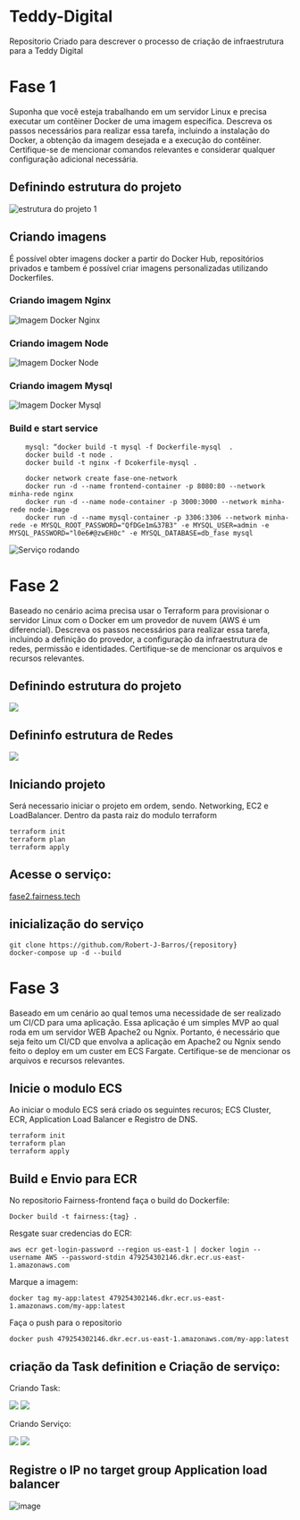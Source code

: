 # Teddy-Digital
Repositorio Criado para descrever o processo de criação de infraestrutura para a Teddy Digital

# Fase 1
Suponha que você esteja trabalhando em um servidor
Linux e precisa executar um contêiner Docker de uma
imagem específica. Descreva os passos necessários para
realizar essa tarefa, incluindo a instalação do Docker, a
obtenção da imagem desejada e a execução do
contêiner. Certifique-se de mencionar comandos
relevantes e considerar qualquer configuração adicional
necessária.
## Definindo estrutura do projeto
![estrutura do projeto 1](https://bk-projeto-fairness-imov.s3.amazonaws.com/imagens/Captura+de+tela+de+2023-07-30+22-55-22.png)
## Criando imagens
É possível obter imagens docker a partir do Docker Hub, repositórios privados e tambem é possível criar imagens personalizadas utilizando Dockerfiles.
### Criando imagem Nginx
![Imagem Docker Nginx](https://bk-projeto-fairness-imov.s3.amazonaws.com/imagens/Captura+de+tela+de+2023-07-30+23-00-24.png)
### Criando imagem Node
![Imagem Docker Node](https://bk-projeto-fairness-imov.s3.amazonaws.com/imagens/Captura+de+tela+de+2023-07-30+23-02-47.png)
### Criando imagem Mysql
![Imagem Docker Mysql](https://bk-projeto-fairness-imov.s3.amazonaws.com/imagens/Captura+de+tela+de+2023-07-30+23-03-51.png)
### Build e start service
```
    mysql: “docker build -t mysql -f Dockerfile-mysql  . 
    docker build -t node . 
    docker build -t nginx -f Dcokerfile-mysql .
```
```
    docker network create fase-one-network
    docker run -d --name frontend-container -p 8080:80 --network minha-rede nginx
    docker run -d --name node-container -p 3000:3000 --network minha-rede node-image
    docker run -d --name mysql-container -p 3306:3306 --network minha-rede -e MYSQL_ROOT_PASSWORD="QfDGe1m&37B3" -e MYSQL_USER=admin -e MYSQL_PASSWORD="l0e6#@zwEH0c" -e MYSQL_DATABASE=db_fase mysql
```
![Serviço rodando](https://bk-projeto-fairness-imov.s3.amazonaws.com/imagens/Captura+de+tela+de+2023-07-30+23-12-50.png)

# Fase 2
Baseado no cenário acima precisa usar o Terraform
para provisionar o servidor Linux com o Docker em
um provedor de nuvem (AWS é um diferencial).
Descreva os passos necessários para realizar essa
tarefa, incluindo a definição do provedor, a
configuração da infraestrutura de redes, permissão e
identidades. Certifique-se de mencionar os arquivos
e recursos relevantes.
## Definindo estrutura do projeto
![](https://bk-projeto-fairness-imov.s3.amazonaws.com/imagens/Captura+de+tela+de+2023-07-30+22-38-38.png)
## Defininfo estrutura de Redes
![](https://bk-projeto-fairness-imov.s3.amazonaws.com/imagens/projeto-tech.drawio.png)
## Iniciando projeto
Será necessario iniciar o projeto em ordem, sendo. Networking, EC2 e LoadBalancer.
Dentro da pasta raiz do modulo terraform
```
terraform init
terraform plan
terraform apply
```
## Acesse o serviço:
[fase2.fairness.tech](http://fase2.fairness.tech)
## inicialização do serviço
```
git clone https://github.com/Robert-J-Barros/{repository}
docker-compose up -d --build
```
# Fase 3
Baseado em um cenário ao qual temos uma
necessidade de ser realizado um CI/CD para uma
aplicação. Essa aplicação é um simples MVP ao qual
roda em um servidor WEB Apache2 ou Ngnix.
Portanto, é necessário que seja feito um CI/CD que
envolva a aplicação em Apache2 ou Ngnix sendo
feito o deploy em um custer em ECS
Fargate. Certifique-se de mencionar os arquivos e
recursos relevantes.
## Inicie o modulo ECS
Ao iniciar o modulo ECS será criado os seguintes recuros; ECS Cluster, ECR, Application Load Balancer e Registro de DNS.
```
terraform init
terraform plan
terraform apply
```
## Build e Envio para ECR
No repositorio Fairness-frontend faça o build do Dockerfile:
```
Docker build -t fairness:{tag} .
```
Resgate suar credencias do ECR:
```
aws ecr get-login-password --region us-east-1 | docker login --username AWS --password-stdin 479254302146.dkr.ecr.us-east-1.amazonaws.com
```
Marque a imagem:
```
docker tag my-app:latest 479254302146.dkr.ecr.us-east-1.amazonaws.com/my-app:latest
```
Faça o push para o repositorio
```
docker push 479254302146.dkr.ecr.us-east-1.amazonaws.com/my-app:latest
```
## criação da Task definition e Criação de serviço:
Criando Task:

![](https://bk-projeto-fairness-imov.s3.amazonaws.com/imagens/ecs-1.jpg)
![](https://bk-projeto-fairness-imov.s3.amazonaws.com/imagens/ecs-2.jpg)

Criando Serviço:

![](https://bk-projeto-fairness-imov.s3.amazonaws.com/imagens/ecs-s-1.jpg)
![](https://bk-projeto-fairness-imov.s3.amazonaws.com/imagens/Captura+de+tela+de+2023-07-31+02-24-36.png)

## Registre o IP no target group Application load balancer
![image](https://github.com/Robert-J-Barros/Teddy-Digital/assets/105607298/1bb7650f-4bfe-4ac6-804b-f3497a76501d)

